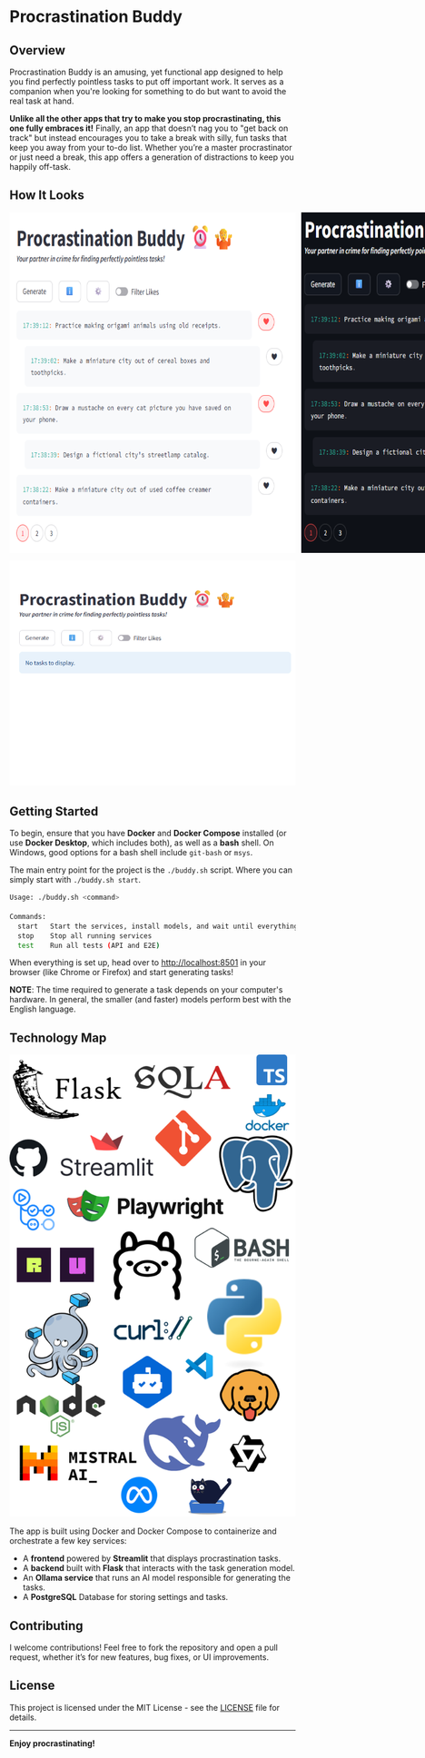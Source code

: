 # Procrastination Buddy

## Overview

Procrastination Buddy is an amusing, yet functional app designed to help you find perfectly pointless tasks to put off important work. It serves as a companion when you're looking for something to do but want to avoid the real task at hand. 

**Unlike all the other apps that try to make you stop procrastinating, this one fully embraces it!** Finally, an app that doesn’t nag you to "get back on track" but instead encourages you to take a break with silly, fun tasks that keep you away from your to-do list. Whether you’re a master procrastinator or just need a break, this app offers a generation of distractions to keep you happily off-task.

## How It Looks

<div style="display: flex; gap: 10px;">
  <img src="docs/frontend-light.png" alt="Frontend Light" height="600px"/>
  <img src="docs/frontend-dark.png" alt="Frontend Dark" height="600px"/>
  <img src="docs/settings-light.png" alt="Settings Light" height="600px"/>
  <img src="docs/help-light-partial.png" alt="Settings Light" height="600px"/>
</div>

![animated preview](docs/buddy-preview.gif)

## Getting Started

To begin, ensure that you have **Docker** and **Docker Compose** installed (or use **Docker Desktop**, which includes both), as well as a **bash** shell. On Windows, good options for a bash shell include `git-bash` or `msys`.

The main entry point for the project is the `./buddy.sh` script. Where you can simply start with `./buddy.sh start`.

```bash
Usage: ./buddy.sh <command>

Commands:
  start   Start the services, install models, and wait until everything is ready
  stop    Stop all running services
  test    Run all tests (API and E2E)
```

When everything is set up, head over to [http://localhost:8501](http://localhost:8501) in your browser (like Chrome or Firefox) and start generating tasks!

__NOTE__: The time required to generate a task depends on your computer's hardware. In general, the smaller (and faster) models perform best with the English language.

## Technology Map

![technology map](docs/technology-map.drawio.png)

The app is built using Docker and Docker Compose to containerize and orchestrate a few key services:

- A **frontend** powered by **Streamlit** that displays procrastination tasks.
- A **backend** built with **Flask** that interacts with the task generation model.
- An **Ollama service** that runs an AI model responsible for generating the tasks.
- A **PostgreSQL** Database for storing settings and tasks.

## Contributing

I welcome contributions! Feel free to fork the repository and open a pull request, whether it’s for new features, bug fixes, or UI improvements.

## License

This project is licensed under the MIT License - see the [LICENSE](LICENSE) file for details.

---

**Enjoy procrastinating!**
